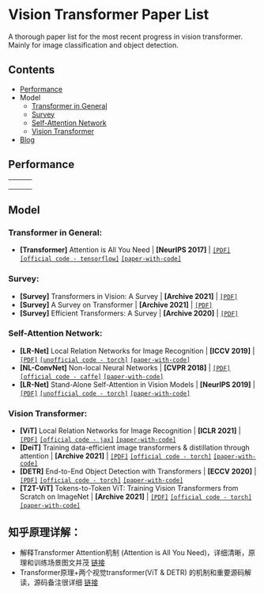 # Vision Transformer Paper List
A thorough paper list for the most recent progress in vision transformer. Mainly for image classification and object detection.

## Contents

- [Performance](https://github.com/CandiceD17/vision-transformer-paper-list#performance)
- Model
  - [Transformer in General](https://github.com/CandiceD17/vision-transformer-paper-list#transformer-in-general)
  - [Survey](https://github.com/CandiceD17/vision-transformer-paper-list#survey)
  - [Self-Attention Network](https://github.com/CandiceD17/vision-transformer-paper-list#self-attention-network)
  - [Vision Transformer](https://github.com/CandiceD17/vision-transformer-paper-list#vision-transformer)
- [Blog](https://github.com/CandiceD17/vision-transformer-paper-list#%E7%9F%A5%E4%B9%8E%E5%8E%9F%E7%90%86%E8%AF%A6%E8%A7%A3)

## Performance

|      |      |      |
| ---- | ---- | ---- |
|      |      |      |
|      |      |      |
|      |      |      |



## Model

### Transformer in General:

- **[Transformer]** Attention is All You Need | **[NeurIPS 2017]** | [`[PDF]`](https://arxiv.org/pdf/1706.03762v5.pdf) [`[official code - tensorflow]`](https://github.com/tensorflow/models/tree/master/official/nlp/transformer) [`[paper-with-code]`](https://paperswithcode.com/paper/attention-is-all-you-need)

### Survey:

- **[Survey]** Transformers in Vision: A Survey | **[Archive 2021]** | [`[PDF]`](https://arxiv.org/pdf/2101.01169.pdf) 
- **[Survey]** A Survey on Transformer | **[Archive 2021]** | [`[PDF]`](https://arxiv.org/abs/2012.12556.pdf) 
- **[Survey]** Efficient Transformers: A Survey | **[Archive 2020]** | [`[PDF]`](https://arxiv.org/pdf/2009.06732.pdf) 

### Self-Attention Network:

- **[LR-Net]** Local Relation Networks for Image Recognition | **[ICCV 2019]** | [`[PDF]`](https://arxiv.org/pdf/1904.11491.pdf) [`[unofficial code - torch]`](https://github.com/gan3sh500/local-relational-nets) [`[paper-with-code]`](https://paperswithcode.com/paper/190411491#code)
- **[NL-ConvNet]** Non-local Neural Networks | **[CVPR 2018]** | [`[PDF]`](https://arxiv.org/pdf/1711.07971.pdf) [`[official code - caffe]`](https://github.com/facebookresearch/video-nonlocal-net) [`[paper-with-code]`](https://paperswithcode.com/paper/non-local-neural-networks)
- **[LR-Net]** Stand-Alone Self-Attention in Vision Models | **[NeurIPS 2019]** | [`[PDF]`](https://arxiv.org/pdf/1904.11491.pdf) [`[unofficial code - torch]`](https://github.com/leaderj1001/Stand-Alone-Self-Attention) [`[paper-with-code]`](https://paperswithcode.com/paper/stand-alone-self-attention-in-vision-models)

### Vision Transformer:

- **[ViT]** Local Relation Networks for Image Recognition | **[ICLR 2021]** | [`[PDF]`](https://arxiv.org/pdf/1904.11491.pdf) [`[official code - jax]`](https://github.com/google-research/vision_transformer) [`[paper-with-code]`](https://paperswithcode.com/paper/an-image-is-worth-16x16-words-transformers-1)
- **[DeiT]** Training data-efficient image transformers & distillation through attention | **[Archive 2021]** | [`[PDF]`](https://arxiv.org/abs/2012.12877.pdf) [`[official code - torch]`](https://github.com/facebookresearch/deit) [`[paper-with-code]`](https://paperswithcode.com/paper/training-data-efficient-image-transformers)
- **[DETR]** End-to-End Object Detection with Transformers | **[ECCV 2020]** | [`[PDF]`](https://arxiv.org/pdf/2005.12872.pdf) [`[official code - torch]`](https://github.com/facebookresearch/detr) [`[paper-with-code]`](https://paperswithcode.com/paper/end-to-end-object-detection-with-transformers)
- **[T2T-ViT]** Tokens-to-Token ViT: Training Vision Transformers from Scratch on ImageNet | **[Archive 2021]** | [`[PDF]`](https://arxiv.org/pdf/1904.11491.pdf) [`[official code - torch]`](https://github.com/yitu-opensource/T2T-ViT) [`[paper-with-code]`](https://paperswithcode.com/paper/tokens-to-token-vit-training-vision)

## 知乎原理详解：

- 解释Transformer Attention机制 (Attention is All You Need)，详细清晰，原理和训练场景图文并茂 [链接](https://zhuanlan.zhihu.com/p/48508221)
- Transformer原理+两个视觉transformer(ViT & DETR) 的机制和重要源码解读，源码备注很详细 [链接](https://zhuanlan.zhihu.com/p/308301901)